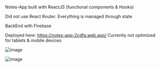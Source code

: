 Notes-App built with ReactJS (functional components & Hooks)

Did not use React Router.
Everything is managed through state

BackEnd with Firebase

Deployed here: https://notes-app-2cdfa.web.app/
Currently not optimized for tablets & mobile devices

![image](https://user-images.githubusercontent.com/63950523/119271012-3af7a300-bc08-11eb-9011-ebe0f979087a.png)

![image](https://user-images.githubusercontent.com/63950523/119271926-6e3c3100-bc0c-11eb-9ceb-e3822edfd8db.png)


